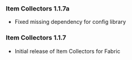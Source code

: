 ### Item Collectors 1.1.7a
- Fixed missing dependency for config library

### Item Collectors 1.1.7
- Initial release of Item Collectors for Fabric
